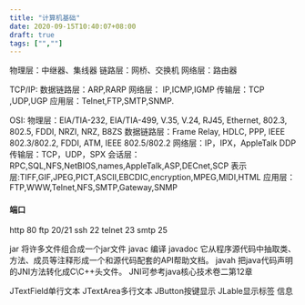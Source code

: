 ```yaml
---
title: "计算机基础"
date: 2020-09-15T10:40:07+08:00
draft: true
tags: ["",""]
---
```


物理层：中继器、集线器 
链路层：网桥、交换机 
网络层：路由器

TCP/IP: 
数据链路层：ARP,RARP
网络层： IP,ICMP,IGMP
传输层：TCP ,UDP,UGP
应用层：Telnet,FTP,SMTP,SNMP.

OSI:
物理层：EIA/TIA-232, EIA/TIA-499, V.35, V.24, RJ45, Ethernet, 802.3, 802.5, FDDI, NRZI, NRZ, B8ZS
数据链路层：Frame Relay, HDLC, PPP, IEEE 802.3/802.2, FDDI, ATM,  IEEE 802.5/802.2
网络层：IP，IPX，AppleTalk DDP
传输层：TCP，UDP，SPX
会话层：RPC,SQL,NFS,NetBIOS,names,AppleTalk,ASP,DECnet,SCP
表示层:TIFF,GIF,JPEG,PICT,ASCII,EBCDIC,encryption,MPEG,MIDI,HTML
应用层：FTP,WWW,Telnet,NFS,SMTP,Gateway,SNMP

#### 端口
http 80
ftp 20/21
ssh 22
telnet 23
smtp 25

jar         将许多文件组合成一个jar文件
javac    编译
javadoc 它从程序源代码中抽取类、方法、成员等注释形成一个和源代码配套的API帮助文档。
javah 把java代码声明的JNI方法转化成C\C++头文件。 JNI可参考java核心技术卷二第12章

JTextField单行文本
JTextArea多行文本
JButton按键显示
JLable显示标签 信息




